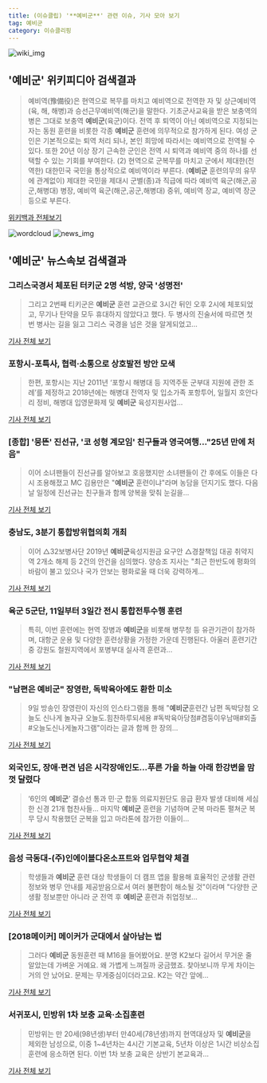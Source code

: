 ```yaml
---
title: (이슈클립) '**예비군**' 관련 이슈, 기사 모아 보기
tag: 예비군
category: 이슈클리핑
---
```

![wiki_img](https://user-images.githubusercontent.com/42597476/44503234-41136a80-a6d0-11e8-9071-6fc6418eafe4.png)
## **'**예비군**'** 위키피디아 검색결과
>예비역(豫備役)은 현역으로 복무를 마치고 예비역으로 전역한 자 및 상근예비역(육, 해, 해병)과 승선근무예비역(해군)을 말한다. 기초군사교육을 받은 보충역의 병은 그대로 보충역 **예비군**(육군)이다. 전역 후 퇴역이 아닌 예비역으로 지정되는 자는 동원 훈련을 비롯한 각종 **예비군** 훈련에 의무적으로 참가하게 된다. 여성 군인은 기본적으로는 퇴역 처리 되나, 본인 희망에 따라서는 예비역으로 전역될 수 있다. 또한 20년 이상 장기 근속한 군인은 전역 시 퇴역과 예비역 중의 하나를 선택할 수 있는 기회를 부여한다. (2) 현역으로 군복무를 마치고 군에서 제대한(전역한) 대한민국 국민을 통상적으로 예비역이라 부른다. (**예비군** 훈련의무의 유무에 관계없이) 제대한 국민을 제대시 군별(종)과 직급에 따라 예비역 육군(해군,공군,해병대) 병장, 예비역 육군(해군,공군,해병대) 중위, 예비역 장교, 예비역 장군 등으로 부른다.

<a href="https://ko.wikipedia.org/wiki/예비군" target="_blank">위키백과 전체보기</a>

![wordcloud](https://s3.ap-northeast-2.amazonaws.com/lyrics101-wordcloud/2018-09-10-1536532282.png)
![news_img](https://user-images.githubusercontent.com/42597476/44507050-1206f400-a6e4-11e8-8d98-7ffbfebb353f.png)
## **'**예비군**'** 뉴스속보 검색결과
### 그리스국경서 체포된 터키군 2명 석방, 양국 '성명전'

>그리고 2번째 티키군은 **예비군** 훈련 교관으로 3시간 뒤인 오후 2시에 체포되었고, 무기나 탄약을 모두 휴대하지 않았다고 했다. 두 병사의 진술서에 따르면 첫 번 병사는 길을 잃고 그리스 국경을 넘은 것을 알게되었고...

<a href="http://www.newsis.com/view/?id=NISX20180910_0000413663&cID=10101&pID=10100" target="_blank">기사 전체 보기</a>

### 포항시-포특사, 협력·소통으로 상호발전 방안 모색

>한편, 포항시는 지난 2011년 ‘포항시 해병대 등 지역주둔 군부대 지원에 관한 조례’를 제정하고 2018년에는 해병대 전역자 및 입소가족 포항투어, 일월지 호안다리 정비, 해병대 입영문화제 및 **예비군** 육성지원사업...

<a href="http://tk.newdaily.co.kr/site/data/html/2018/09/09/2018090900050.html" target="_blank">기사 전체 보기</a>

### [종합] '뭉뜬' 진선규, '코 성형 계모임' 친구들과 영국여행…"25년 만에 처음"

>이어 소녀팬들이 진선규를 알아보고 호응했지만 소녀팬들이 간 후에도 이들은 다시 조용해졌고 MC 김용만은 "**예비군** 훈련이냐"라며 농담을 던지기도 했다. 다음날 일정에 진선규는 친구들과 함께 양복을 맞춰 눈길을...

<a href="http://www.xportsnews.com/?ac=article_view&entry_id=1017386" target="_blank">기사 전체 보기</a>

### 충남도, 3분기 통합방위협의회 개최

>이어 △32보병사단 2019년 **예비군**육성지원금 요구안 △경찰책임 대공 취약지역 2개소 해제 등 2건의 안건을 심의했다. 양승조 지사는 "최근 한반도에 평화의 바람이 불고 있으나 국가 안보는 평화로울 때 더욱 강력하게...

<a href="http://www.daejeontoday.com/news/articleView.html?idxno=512605" target="_blank">기사 전체 보기</a>

### 육군 5군단, 11일부터 3일간 전시 통합전투수행 훈련

>특히, 이번 훈련에는 현역 장병과 **예비군**을 비롯해 병무청 등 유관기관이 참가하며, 대항군 운용 및 다양한 훈련상황을 가정한 가운데 진행된다. 아울러 훈련기간 중 강원도 철원지역에서 포병부대 실사격 훈련과...

<a href="http://www.kihoilbo.co.kr/?mod=news&act=articleView&idxno=767872" target="_blank">기사 전체 보기</a>

### "남편은 **예비군**" 장영란, 독박육아에도 환한 미소

>9일 방송인 장영란이 자신의 인스타그램을 통해 "**예비군**훈련간 남편 독박당첨 오늘도 신나게 놀자규 오늘도.힘찬하루되세용 #독박육아당첨#겸둥이우남매#외출 #오늘도신나게놀자그램"이라는 글과 함께 한 장의...

<a href="http://biz.heraldcorp.com/view.php?ud=201809091332179610237_1" target="_blank">기사 전체 보기</a>

### 외국인도, 장애·편견 넘은 시각장애인도…푸른 가을 하늘 아래 한강변을 맘껏 달렸다

>‘6인의 **예비군**’ 결승선 통과 민·군 합동 의료지원단도 응급 환자 발생 대비해 세심한 신경 21개 협찬사들... 마지막 **예비군** 훈련을 기념하며 군복 마라톤 펼쳐군 복무 당시 착용했던 군복을 입고 마라톤에 참가한 이들이...

<a href="http://kookbang.dema.mil.kr/kookbangWeb/view.do?parent_no=1&bbs_id=BBSMSTR_000000000123&ntt_writ_date=20180910" target="_blank">기사 전체 보기</a>

### 음성 극동대-(주)인에이블다온소프트와 업무협약 체결

>학생들과 **예비군** 훈련 대상 학생들이 더 캠프 앱을 활용해 효율적인 군생활 관련정보와 병무 안내를 제공받음으로서 여러 불편함이 해소될 것"이라며 "다양한 군생활 정보뿐만 아니라 군 전역 후 **예비군** 훈련과 취업정보...

<a href="http://www.daejonilbo.com/news/newsitem.asp?pk_no=1333775" target="_blank">기사 전체 보기</a>

### [2018메이커] 메이커가 군대에서 살아남는 법

>그러다 **예비군** 동원훈련 때 M16을 들어봤어요. 분명 K2보다 길어서 무거운 줄 알았는데 가벼운 거예요. 왜 가볍게 느껴질까 궁금했죠. 찾아보니까 무게 차이는 거의 안 났어요. 문제는 무게중심이더라고요. K2는 약간 앞에...

<a href="http://www.bloter.net/archives/319054" target="_blank">기사 전체 보기</a>

### 서귀포시, 민방위 1차 보충 교육·소집훈련

>민방위는 만 20세(98년생)부터 만40세(78년생)까지 현역대상자 및 **예비군**을 제외한 남성으로, 이중 1~4년차는 4시간 기본교육, 5년차 이상은 1시간 비상소집훈련에 응소하면 된다. 이번 1차 보충 교육은 상반기 본교육과...

<a href="http://www.ihalla.com/read.php3?aid=1536472617607277048" target="_blank">기사 전체 보기</a>


